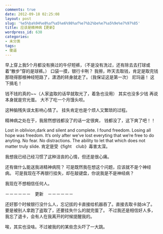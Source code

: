 ```yaml
---
comments: true
date: 2012-09-18 02:25:08
layout: post
slug: '%e5%ba%94%e8%af%a5%e6%98%af%e7%b2%be%e7%a5%9e%e7%97%85'
title: 应该是精神病【更新】
wordpress_id: 638
categories:
- 未分类
tags:
- 傻逼
---
```









早上穿上我5个月都没有换过的牛仔短裤，（不是没有洗过，还有除去去打球或着“散步”穿的是球裤。）
口袋一摸，银行卡咧？
我擦，昨天去取钱，肯定是取完钱那晓得那根神经短路了，潇洒的转身就走了。（我保证这是第一次）
尼玛逼！
这下搞毛！


钱不钱的真的~~（人家盗取的话早就取光了，着急也没用）
其实也没多少钱
再说本身就是穷光蛋。
大不了吃一个月馒头呗。

这种脑残失误太影响心情了。
挂失肯定也是个烦人又繁琐的过程。

精神病之处在于，我居然想钱都没了的话一定很爽，
钱都没了，这下爽了吧！！

Lost in oblivion,dark and silent and complete. I found freedom. Losing all hope was freedom. 
It’s only after we’ve lost everyting that we’re free to do anyting. 
No fear. No distractions. The ability to let that which does not matter truly slide. 
肯定是受《fight　club》毒害太深。

我想我已经己经习惯了这种沮丧的心情，但还是很心痛。

还有做什么能送我进精神病院？
可是既然我在想这个问题，应该就不是个神经病。
可是我现在不再银行挂失，却在敲键盘，你说我是不是神经病？

我现在不想相信任何人。

－－－－－－　更新　－－－－－－

还好那个时候银行没什么人，忘记拔的卡直接给机器吞了。直接去取卡就ok了。要是被别人拿跑了盗取了，还要挂失什么的就完蛋了。
不过我还是相信好人多，我忘了退卡，会有人在我离开的时候提醒我的。


唉，其实也没啥。不过被我的的某些念头吓了一大跳。
